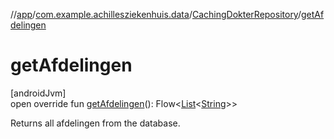 //[app](../../../index.md)/[com.example.achillesziekenhuis.data](../index.md)/[CachingDokterRepository](index.md)/[getAfdelingen](get-afdelingen.md)

# getAfdelingen

[androidJvm]\
open override fun [getAfdelingen](get-afdelingen.md)(): Flow&lt;[List](https://kotlinlang.org/api/latest/jvm/stdlib/kotlin.collections/-list/index.html)&lt;[String](https://kotlinlang.org/api/latest/jvm/stdlib/kotlin/-string/index.html)&gt;&gt;

Returns all afdelingen from the database.
